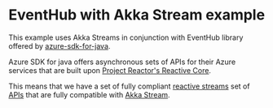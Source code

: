 # EventHub with Akka Stream example

This example uses Akka Streams in conjunction with EventHub library offered by [azure-sdk-for-java](https://github.com/Azure/azure-sdk-for-java).

Azure SDK for java offers asynchronous sets of APIs for their Azure services that are built upon [Project Reactor's Reactive Core](https://projectreactor.io).

This means that we have a set of fully compliant [reactive streams](https://www.reactive-streams.org) set of [APIs](https://github.com/reactive-streams/reactive-streams-jvm)
that are fully compatible with [Akka Stream](https://doc.akka.io/docs/akka/current/stream/reactive-streams-interop.html).